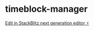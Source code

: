 # timeblock-manager

[Edit in StackBlitz next generation editor ⚡️](https://stackblitz.com/~/github.com/reedjones/timeblock-manager)